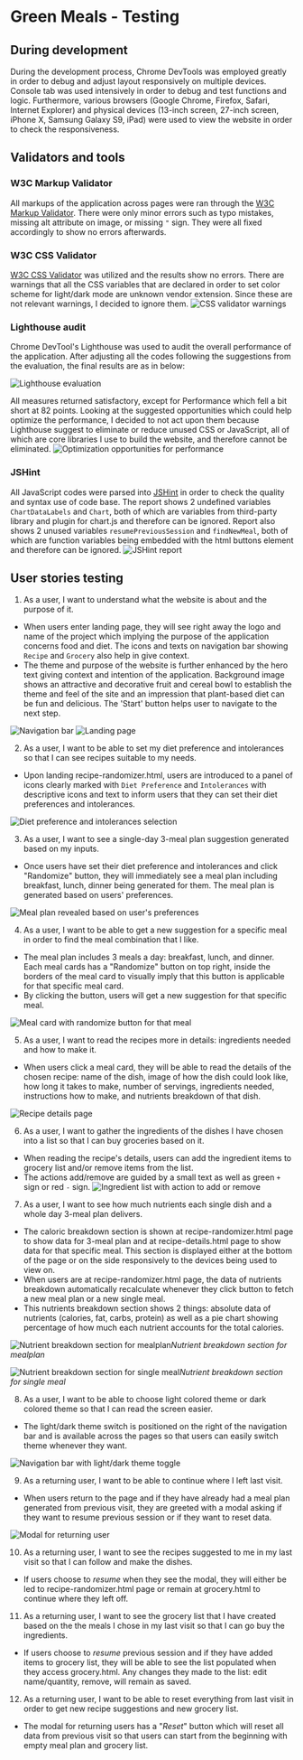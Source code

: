 # Green Meals - Testing
## During development
During the development process, Chrome DevTools was employed greatly in order to debug and adjust layout responsively on multiple devices. Console tab was used intensively in order to debug and test functions and logic. Furthermore, various browsers (Google Chrome, Firefox, Safari, Internet Explorer) and physical devices (13-inch screen, 27-inch screen, iPhone X, Samsung Galaxy S9, iPad) were used to view the website in order to check the responsiveness.

## Validators and tools
### W3C Markup Validator
All markups of the application across pages were ran through the [W3C Markup Validator](https://validator.w3.org/nu/). There were only minor errors such as typo mistakes, missing alt attribute on image, or missing `"` sign. They were all fixed accordingly to show no errors afterwards.

### W3C CSS Validator
[W3C CSS Validator](https://jigsaw.w3.org/css-validator/) was utilized and the results show no errors. There are warnings that all the CSS variables that are declared in order to set color scheme for light/dark mode are unknown vendor extension. Since these are not relevant warnings, I decided to ignore them.
![CSS validator warnings](readme/testing-css-validator-warnings.png)

### Lighthouse audit
Chrome DevTool's Lighthouse was used to audit the overall performance of the application. After adjusting all the codes following the suggestions from the evaluation, the final results are as in below:

![Lighthouse evaluation](readme/testing-lighthouse-audit.png)

All measures returned satisfactory, except for Performance which fell a bit short at 82 points. Looking at the suggested opportunities which could help optimize the performance, I decided to not act upon them because Lighthouse suggest to eliminate or reduce unused CSS or JavaScript, all of which are core libraries I use to build the website, and therefore cannot be eliminated.
![Optimization opportunities for performance](readme/testing-lighthouse-performance-opportunity.png)

### JSHint
All JavaScript codes were parsed into [JSHint](https://jshint.com/) in order to check the quality and syntax use of code base. The report shows 2 undefined variables `ChartDataLabels` and `Chart`, both of which are variables from third-party library and plugin for chart.js and therefore can be ignored. Report also shows 2 unused variables `resumePreviousSession` and `findNewMeal`, both of which are function variables being embedded with the html buttons element and therefore can be ignored.
![JSHint report](readme/testing-jshint.png
)

## User stories testing
1. As a user, I want to understand what the website is about and the purpose of it.
* When users enter landing page, they will see right away the logo and name of the project which implying the purpose of the application concerns food and diet. The icons and texts on navigation bar showing `Recipe` and `Grocery` also help in give context.
* The theme and purpose of the website is further enhanced by the hero text giving context and intention of the application. Background image shows an attractive and decorative fruit and cereal bowl to establish the theme and feel of the site and an impression that plant-based diet can be fun and delicious. The 'Start' button helps user to navigate to the next step.
  
![Navigation bar](readme/feature-navigation-bar.png)
![Landing page](readme/feature-landing-page.png)

2. As a user, I want to be able to set my diet preference and intolerances so that I can see recipes suitable to my needs.
* Upon landing recipe-randomizer.html, users are introduced to a panel of icons clearly marked with `Diet Preference` and `Intolerances` with descriptive icons and text to inform users that they can set their diet preferences and intolerances.

![Diet preference and intolerances selection](readme/feature-meal-preference-selection.png)

3. As a user, I want to see a single-day 3-meal plan suggestion generated based on my inputs.
* Once users have set their diet preference and intolerances and click "Randomize" button, they will immediately see a meal plan including breakfast, lunch, dinner being generated for them. The meal plan is generated based on users' preferences.

![Meal plan revealed based on user's preferences](readme/feature-meal-plan-suggestion.png)

4. As a user, I want to be able to get a new suggestion for a specific meal in order to find the meal combination that I like.
* The meal plan includes 3 meals a day: breakfast, lunch, and dinner. Each meal cards has a "Randomize" button on top right, inside the borders of the meal card to visually imply that this button is applicable for that specific meal card. 
* By clicking the button, users will get a new suggestion for that specific meal.

![Meal card with randomize button for that meal](readme/feature-meal-card.png)

5. As a user, I want to read the recipes more in details: ingredients needed and how to make it.
* When users click a meal card, they will be able to read the details of the chosen recipe: name of the dish, image of how the dish could look like, how long it takes to make, number of servings, ingredients needed, instructions how to make, and nutrients breakdown of that dish.

![Recipe details page](readme/feature-recipe-details.png)

6. As a user, I want to gather the ingredients of the dishes I have chosen into a list so that I can buy groceries based on it.
* When reading the recipe's details, users can add the ingredient items to grocery list and/or remove items from the list.
* The actions add/remove are guided by a small text as well as green `+` sign or red `-` sign.
![Ingredient list with action to add or remove](readme/feature-ingredient-list.png)

7. As a user, I want to see how much nutrients each single dish and a whole day 3-meal plan delivers.
* The caloric breakdown section is shown at recipe-randomizer.html page to show data for 3-meal plan and at recipe-details.html page to show data for that specific meal. This section is displayed either at the bottom of the page or on the side responsively to the devices being used to view on.
* When users are at recipe-randomizer.html page, the data of nutrients breakdown automatically recalculate whenever they click button to fetch a new meal plan or a new single meal.
* This nutrients breakdown section shows 2 things: absolute data of nutrients (calories, fat, carbs, protein) as well as a pie chart showing percentage of how much each nutrient accounts for the total calories.

![Nutrient breakdown section for mealplan](readme/feature-mealplan-caloric-breakdown-section.png)*Nutrient breakdown section for mealplan*

![Nutrient breakdown section for single meal](readme/feature-single-meal-caloric-breakdown-section.png)*Nutrient breakdown section for single meal*

8. As a user, I want to be able to choose light colored theme or dark colored theme so that I can read the screen easier.
* The light/dark theme switch is positioned on the right of the navigation bar and is available across the pages so that users can easily switch theme whenever they want.

![Navigation bar with light/dark theme toggle](readme/feature-navigation-bar.png)

9. As a returning user, I want to be able to continue where I left last visit.
* When users return to the page and if they have already had a meal plan generated from previous visit, they are greeted with a modal asking if they want to resume previous session or if they want to reset data. 

![Modal for returning user](readme/feature-modal-returning-user.png)

10. As a returning user, I want to see the recipes suggested to me in my last visit so that I can follow and make the dishes.
* If users choose to *resume* when they see the modal, they will either be led to recipe-randomizer.html page or remain at grocery.html to continue where they left off.
  
11. As a returning user, I want to see the grocery list that I have created based on the the meals I chose in my last visit so that I can go buy the ingredients.
* If users choose to *resume* previous session and if they have added items to grocery list, they will be able to see the list populated when they access grocery.html. Any changes they made to the list: edit name/quantity, remove, will remain as saved.

12. As a returning user, I want to be able to reset everything from last visit in order to get new recipe suggestions and new grocery list.
* The modal for returning users has a "*Reset*" button which will reset all data from previous visit so that users can start from the beginning with empty meal plan and grocery list.